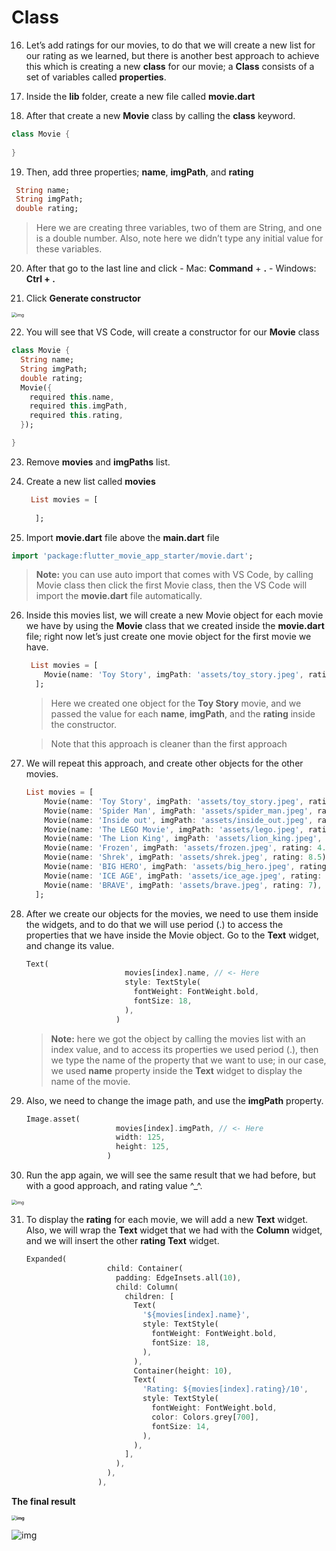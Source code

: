 # Class



16. Let’s add ratings for our movies, to do that we will create a new list for our rating as we learned, but there is another best approach to achieve this which is creating a new **class** for our movie; a **Class** consists of a set of variables called **properties**.



17.  Inside the **lib** folder, create a new file called **movie.dart**



18. After that create a new **Movie** class by calling the **class** keyword.

```dart
class Movie {
  
}
```



19.  Then, add three properties; **name**, **imgPath**, and **rating**

```dart
 String name;
 String imgPath;
 double rating;
```

> Here we are creating three variables, two of them are String, and one is a double number. Also, note here we didn’t type any initial value for these variables. 





20.  After that go to the last line and click 
    - Mac: **Command** + **.**
    - Windows: **Ctrl + .**



21.  Click **Generate constructor** 

<img src="https://lh4.googleusercontent.com/xN0Q-0WvMZt_ABMcaSViz1E0JqVeAAmSTuPf2tBiWkr2bl-hCORllBPv6qPNfK7OCap-qEn1HOxhI-y1PteWYSbf_p_u-RNoLHNXQFNR0NJ4S-MoFx7JYAnV9FMQo1RSI5eE-gAD" alt="img" style="zoom: 50%;" />



22. You will see that VS Code, will create a constructor for our **Movie** class

```dart
class Movie {
  String name;
  String imgPath;
  double rating;
  Movie({
    required this.name,
    required this.imgPath,
    required this.rating,
  });

}
```



23. Remove **movies** and **imgPaths** list.



24. Create a new list called **movies**

    ```dart
     List movies = [
        
      ];
    ```



25. Import **movie.dart** file above the **main.dart** file

```dart
import 'package:flutter_movie_app_starter/movie.dart';
```

> **Note:** you can use auto import that comes with VS Code, by calling Movie class then click the first Movie class, then the VS Code will import the **movie.dart** file automatically.



26. Inside this movies list, we will create a new Movie object for each movie we have by using the **Movie** class that we created inside the **movie.dart** file; right now let’s just create one movie object for the first movie we have.

    ```dart
     List movies = [
        Movie(name: 'Toy Story', imgPath: 'assets/toy_story.jpeg', rating: 8),
      ];
    ```

    > Here we created one object for the **Toy Story** movie, and we passed the value for each **name**, **imgPath**, and the **rating** inside the constructor.

    >  Note that this approach is cleaner than the first approach



27. We will repeat this approach, and create other objects for the other movies.

    ```dart
    List movies = [
        Movie(name: 'Toy Story', imgPath: 'assets/toy_story.jpeg', rating: 8),
        Movie(name: 'Spider Man', imgPath: 'assets/spider_man.jpeg', rating: 5),
        Movie(name: 'Inside out', imgPath: 'assets/inside_out.jpeg', rating: 7),
        Movie(name: 'The LEGO Movie', imgPath: 'assets/lego.jpeg', rating: 5.5),
        Movie(name: 'The Lion King', imgPath: 'assets/lion_king.jpeg', rating: 9),
        Movie(name: 'Frozen', imgPath: 'assets/frozen.jpeg', rating: 4.5),
        Movie(name: 'Shrek', imgPath: 'assets/shrek.jpeg', rating: 8.5),
        Movie(name: 'BIG HERO', imgPath: 'assets/big_hero.jpeg', rating: 8),
        Movie(name: 'ICE AGE', imgPath: 'assets/ice_age.jpeg', rating: 7.5),
        Movie(name: 'BRAVE', imgPath: 'assets/brave.jpeg', rating: 7),
      ];
    ```

    

28. After we create our objects for the movies, we need to use them inside the widgets, and to do that we will use period (.) to access the properties that we have inside the Movie object. Go to the **Text** widget, and change its value.

    ```dart
    Text(
                          movies[index].name, // <- Here
                          style: TextStyle(
                            fontWeight: FontWeight.bold,
                            fontSize: 18,
                          ),
                        )
    ```

    > **Note:** here we got the object by calling the movies list with an index value, and to access its properties we used period (.), then we type the name of the property that we want to use; in our case, we used **name** property inside the **Text** widget to display the name of the movie.





29. Also, we need to change the image path, and use the **imgPath** property.

    ```dart
    Image.asset(
                        movies[index].imgPath, // <- Here
                        width: 125,
                        height: 125,
                      )
    ```

    

30. Run the app again, we will see the same result that we had before, but with a good approach, and rating value ^_^.

<img src="https://lh4.googleusercontent.com/Lo8LJJy3r27BNM6GALQRjex7fRO7_szfCsB8fWukhG-abOafUWtrdA4tmpvagjsc-5xG_Kbd8sYxTdZ4I6ZFU57BhjWcNA0wpmz9rhuild1w_Sr1IWLwITEj127TFgtKIzqHnfh5" alt="img" style="zoom:50%;" />



31. To display the **rating** for each movie, we will add a new **Text** widget. Also, we will wrap the **Text** widget that we had with the **Column** widget, and we will insert the other **rating** **Text** widget.

    ```dart
    Expanded(
                      child: Container(
                        padding: EdgeInsets.all(10),
                        child: Column(
                          children: [
                            Text(
                              '${movies[index].name}',
                              style: TextStyle(
                                fontWeight: FontWeight.bold,
                                fontSize: 18,
                              ),
                            ),
                            Container(height: 10),
                            Text(
                              'Rating: ${movies[index].rating}/10',
                              style: TextStyle(
                                fontWeight: FontWeight.bold,
                                color: Colors.grey[700],
                                fontSize: 14,
                              ),
                            ),
                          ],
                        ),
                      ),
                    ),
    ```

    



**The final result** 

**<img src="https://lh3.googleusercontent.com/MfOiYBotK_S_aObhR4TygpVNQucCMepGpF8hr_QSQozy6k04763pq75F8Jod95qmXt1bTfBSfOkkMC8c4actEr_uIkYAMqs-8zgx9njH3nRJroL1eSprc-2e-MP6Tc4nnn7c3f3n" alt="img" style="zoom:50%;" />**

![img](https://lh3.googleusercontent.com/sWB_R-NssSz1SChYdsLQbcXNj6NuPquFLLMzOnv8iDtc73uqAJNiofOc8B0-QPYbtlVLPWGVSj3S1v9LV54D2HZd-ra0bi_TbHjLGgPLFl-vqa5oy22r60hvIdVEF-BQTcCICx4r)























































































































